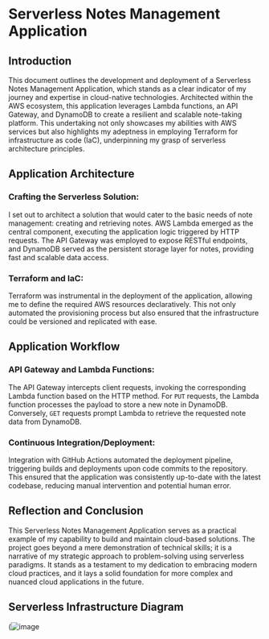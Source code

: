 # Serverless Notes Management Application

## Introduction
This document outlines the development and deployment of a Serverless Notes Management Application, which stands as a clear indicator of my journey and expertise in cloud-native technologies. Architected within the AWS ecosystem, this application leverages Lambda functions, an API Gateway, and DynamoDB to create a resilient and scalable note-taking platform. This undertaking not only showcases my abilities with AWS services but also highlights my adeptness in employing Terraform for infrastructure as code (IaC), underpinning my grasp of serverless architecture principles.

## Application Architecture

### Crafting the Serverless Solution:
I set out to architect a solution that would cater to the basic needs of note management: creating and retrieving notes. AWS Lambda emerged as the central component, executing the application logic triggered by HTTP requests. The API Gateway was employed to expose RESTful endpoints, and DynamoDB served as the persistent storage layer for notes, providing fast and scalable data access.

### Terraform and IaC:
Terraform was instrumental in the deployment of the application, allowing me to define the required AWS resources declaratively. This not only automated the provisioning process but also ensured that the infrastructure could be versioned and replicated with ease.

## Application Workflow

### API Gateway and Lambda Functions:
The API Gateway intercepts client requests, invoking the corresponding Lambda function based on the HTTP method. For `PUT` requests, the Lambda function processes the payload to store a new note in DynamoDB. Conversely, `GET` requests prompt Lambda to retrieve the requested note data from DynamoDB.

### Continuous Integration/Deployment:
Integration with GitHub Actions automated the deployment pipeline, triggering builds and deployments upon code commits to the repository. This ensured that the application was consistently up-to-date with the latest codebase, reducing manual intervention and potential human error.

## Reflection and Conclusion
This Serverless Notes Management Application serves as a practical example of my capability to build and maintain cloud-based solutions. The project goes beyond a mere demonstration of technical skills; it is a narrative of my strategic approach to problem-solving using serverless paradigms. It stands as a testament to my dedication to embracing modern cloud practices, and it lays a solid foundation for more complex and nuanced cloud applications in the future.

## Serverless Infrastructure Diagram

(![image](https://github.com/AbdulahiN/serverless-notes-app-lambda-dynamodb/blob/main/diagram.png)


